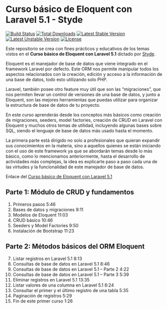 # Curso básico de Eloquent con Laravel 5.1 - Styde

[![Build Status](https://travis-ci.org/laravel/framework.svg)](https://travis-ci.org/laravel/framework)
[![Total Downloads](https://poser.pugx.org/laravel/framework/d/total.svg)](https://packagist.org/packages/laravel/framework)
[![Latest Stable Version](https://poser.pugx.org/laravel/framework/v/stable.svg)](https://packagist.org/packages/laravel/framework)
[![Latest Unstable Version](https://poser.pugx.org/laravel/framework/v/unstable.svg)](https://packagist.org/packages/laravel/framework)
[![License](https://poser.pugx.org/laravel/framework/license.svg)](https://packagist.org/packages/laravel/framework)

Este repositorio se crea con fines prácticos y educativos de los temas vistos en el **Curso básico de Eloquent con Laravel 5.1** dictado por [Styde](https://styde.net).

Eloquent es el manejador de base de datos que viene integrado en el framework Laravel por defecto. Este ORM nos permite manipular todos los aspectos relacionados con la creación, edición y acceso a la información de una base de datos, todo esto utilizando solo PHP.

Laravel, también posee otro feature muy útil que son las “migraciones”, que nos permiten llevar un control de versiones de una base de datos, y junto a Eloquent, son las mejores herramientas que puedas utilizar para organizar la estructura de base de datos de tu proyecto.

En este curso aprenderás desde los conceptos más básicos como creación de migraciones, seeders, model factories, creación de CRUD en Laravel con Eloquent y muchos otros temas de utilidad, incluyendo algunas bases sobre SQL, siendo el lenguaje de base de datos más usado hasta el momento.

La primera parte está dirigido no solo a profesionales que quieran expandir sus conocimientos en la materia, sino a aquellos quienes se están iniciando con el uso de este framework ya que se abordarán temas desde lo más básico, como lo mencionamos anteriormente, hasta el desarrollo de actividades más complejas, la idea es explicarte paso a paso cada una de las virtudes y la funcionalidad de este manejador de base de datos.

Enlace del [Curso básico de Eloquent con Laravel 5.1](https://styde.net/curso-basico-de-eloquent-orm-con-laravel-5-1/)

## Parte 1: Módulo de CRUD y fundamentos

1. Primeros pasos 5:46
2. Bases de datos y migraciones 9:11
3. Modelos de Eloquent 11:03
4. CRUD básico 10:46
5. Seeders y Model Factories 9:50
6. Instalación de Bootstrap 11:23

## Parte 2: Métodos básicos del ORM Eloquent

7. Listar registros en Laravel 5.1 8:13
8. Consultas de base de datos en Laravel 5.1 8:46
9. Consultas de base de datos en Laravel 5.1 – Parte 2 4:22
10. Consultas de base de datos en Laravel 5.1 – Parte 3 5:39
11. Eliminar registros en Laravel 5.1 13:35
12. Listar valores de una columna en Laravel 5.1 6:24
13. Consultar el primer y el último registro de una tabla 5:35
14. Paginación de registros 5:29
15. Fin de este primer curso 1:26
